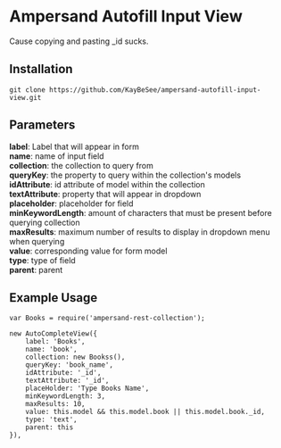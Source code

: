 # Ampersand Autofill Input View
Cause copying and pasting _id sucks.

## Installation
`git clone https://github.com/KayBeSee/ampersand-autofill-input-view.git`


## Parameters
**label**: Label that will appear in form  
**name**: name of input field  
**collection**: the collection to query from  
**queryKey**: the property to query within the collection's models  
**idAttribute**: id attribute of model within the collection  
**textAttribute**: property that will appear in dropdown  
**placeholder**: placeholder for field  
**minKeywordLength**: amount of characters that must be present before querying collection  
**maxResults**: maximum number of results to display in dropdown menu when querying  
**value**: corresponding value for form model  
**type**: type of field  
**parent**: parent

## Example Usage
```
var Books = require('ampersand-rest-collection');

new AutoCompleteView({
    label: 'Books',
    name: 'book',
    collection: new Bookss(),
    queryKey: 'book_name',
    idAttribute: '_id',
    textAttribute: '_id',
    placeHolder: 'Type Books Name',
    minKeywordLength: 3,
    maxResults: 10,
    value: this.model && this.model.book || this.model.book._id,
    type: 'text',
    parent: this
}),
```

[Kevin Mulcrone]: <http://KayBeSee.com>
